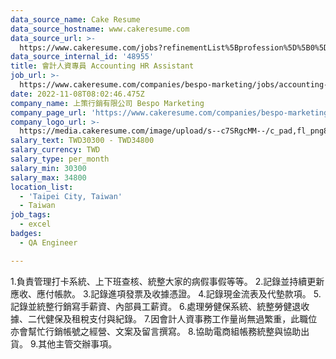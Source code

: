 ```yaml
---
data_source_name: Cake Resume
data_source_hostname: www.cakeresume.com
data_source_url: >-
  https://www.cakeresume.com/jobs?refinementList%5Bprofession%5D%5B0%5D=engineering_qa-engineer&refinementList%5Bsalary_type%5D=per_month&refinementList%5Bsalary_currency%5D=TWD&range%5Bsalary_range%5D%5Bmax%5D=600000
data_source_internal_id: '48955'
title: 會計人資專員 Accounting HR Assistant
job_url: >-
  https://www.cakeresume.com/companies/bespo-marketing/jobs/accounting-hr-assistant
date: 2022-11-08T08:02:46.475Z
company_name: 上策行銷有限公司 Bespo Marketing
company_page_url: 'https://www.cakeresume.com/companies/bespo-marketing'
company_logo_url: >-
  https://media.cakeresume.com/image/upload/s--c7SRgcMM--/c_pad,fl_png8,h_200,w_200/v1667900063/tprxeuzbigz09nelxun1.png
salary_text: TWD30300 - TWD34800
salary_currency: TWD
salary_type: per_month
salary_min: 30300
salary_max: 34800
location_list:
  - 'Taipei City, Taiwan'
  - Taiwan
job_tags:
  - excel
badges:
  - QA Engineer

---
```


1.負責管理打卡系統、上下班查核、統整大家的病假事假等等。 2.記錄並持續更新應收、應付帳款。 3.記錄進項發票及收據憑證。 4.記錄現金流表及代墊款項。 5.記錄並統整行銷寫手薪資、內部員工薪資。 6.處理勞健保系統、統整勞健退收據、二代健保及租稅支付與紀錄。 7.因會計人資事務工作量尚無過繁重，此職位亦會幫忙行銷帳號之經營、文案及留言撰寫。 8.協助電商組帳務統整與協助出貨。 9.其他主管交辦事項。